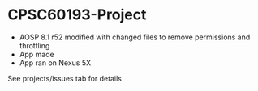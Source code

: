 # CPSC60193-Project

- AOSP 8.1 r52  modified with changed files to remove permissions and throttling
- App made
- App ran on Nexus 5X 

See projects/issues tab for details

